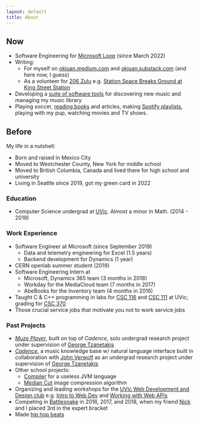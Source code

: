 ```yaml
---
layout: default
title: About
---
```


## Now
* Software Engineering for [Microsoft Loop](https://www.microsoft.com/en-us/microsoft-loop?ms.url=microsoftcommicrosoft-loop) (since March 2022)
* Writing:
    * For myself on [okjuan.medium.com](https://okjuan.medium.com) and [okjuan.substack.com](https://okjuan.substack.com) (and here now, I guess)
    * As a volunteer for [206 Zulu](https://206zulu.org/) e.g. [Station Space Breaks Ground at King Street Station](https://www.206zulu.org/station-space-breaks-ground-at-king-street-station/)
* Developing a [suite of software tools](https://github.com/okjuan/music-lib-bot) for discovering new music and managing my music library
* Playing soccer, [reading books](https://okjuan.medium.com/feeling-good-about-ditching-books-1c4633fd87f) and articles, making [Spotify playlists](https://open.spotify.com/user/jcgalleg), playing with my pup, watching movies and TV shows.

## Before
My life in a nutshell:
* Born and raised in Mexico City
* Moved to Westchester County, New York for middle school
* Moved to British Columbia, Canada and lived there for high school and university
* Living in Seattle since 2019, got my green card in 2022

### Education
* Computer Science undergrad at [UVic](https://en.wikipedia.org/wiki/University_of_Victoria). Almost a minor in Math. (2014 - 2019)

### Work Experience
* Software Engineer at Microsoft (since September 2019)
    * Data and telemetry engineering for Excel (1.5 years)
    * Backend development for Dynamics (1 year)
* CERN openlab summer student (2019)
* Software Engineering Intern at
    * Microsoft, Dynamics 365 team (3 months in 2018)
    * Workday for the MediaCloud team (7 months in 2017)
    * AbeBooks for the Inventory team (4 months in 2016)
* Taught C & C++ programming in labs for [CSC 116](https://heat.csc.uvic.ca/coview/outline/2018/Fall/CSC/116) and [CSC 111](https://heat.csc.uvic.ca/coview/outline/2019/Spring/CSC/111) at UVic; grading for [CSC 370](https://heat.csc.uvic.ca/coview/course/2018011/CSC370)
* Those crucial service jobs that motivate you not to work service jobs

### Past Projects
* [_Muze Player_](https://github.com/okjuan/muze), built on top of _Cadence_, solo undergrad research project under supervision of [George Tzanetakis](https://scholar.google.com/citations?user=yPgxxpwAAAAJ&hl=en)
* [_Cadence_](https://github.com/MIR-Directed-Research/intelligent-music-recommender), a music knowledge base w/ natural language interface built in collaboration with [John Verwolf](https://www.linkedin.com/in/john-verwolf/?originalSubdomain=ca) as an undergrad research project under supervision of [George Tzanetakis](https://scholar.google.com/citations?user=yPgxxpwAAAAJ&hl=en)
* Other school projects:
    * [Compiler](https://github.com/okjuan/another-JVM-language) for a useless JVM language
    * [Median Cut](https://github.com/okjuan/Median-Cut) image compression algorithm
* Organizing and leading workshops for the [UVic Web Development and Design club](https://github.com/uvicwebdev) e.g. [Intro to Web Dev](https://github.com/okjuan/Intro-to-Web-Dev) and [Working with Web APIs](https://github.com/uvicwebdev/working-with-web-apis)
* Competing in [Battlesnake](https://play.battlesnake.com/) in 2016, 2017, and 2018, when my friend [Nick](https://github.com/NicholasKobald) and I placed 3rd in the expert bracket
* Made [hip hop beats](https://soundcloud.com/baba-guano)